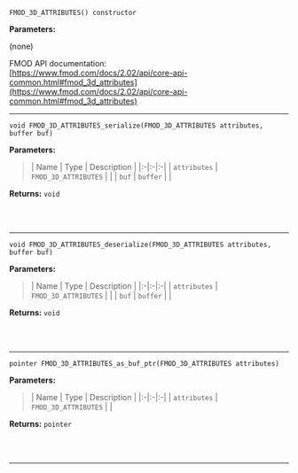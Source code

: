
`FMOD_3D_ATTRIBUTES() constructor`

**Parameters:**

(none)

FMOD API documentation:<br/>[https://www.fmod.com/docs/2.02/api/core-api-common.html#fmod_3d_attributes](https://www.fmod.com/docs/2.02/api/core-api-common.html#fmod_3d_attributes)

---


`void FMOD_3D_ATTRIBUTES_serialize(FMOD_3D_ATTRIBUTES attributes, buffer buf)`

**Parameters:**

> | Name | Type | Description |
  |:-|:-|:-|
  | `attributes` | `FMOD_3D_ATTRIBUTES` |  |
  | `buf` | `buffer` |  |

**Returns:** `void`



<br/><br/>

---

`void FMOD_3D_ATTRIBUTES_deserialize(FMOD_3D_ATTRIBUTES attributes, buffer buf)`

**Parameters:**

> | Name | Type | Description |
  |:-|:-|:-|
  | `attributes` | `FMOD_3D_ATTRIBUTES` |  |
  | `buf` | `buffer` |  |

**Returns:** `void`



<br/><br/>

---

`pointer FMOD_3D_ATTRIBUTES_as_buf_ptr(FMOD_3D_ATTRIBUTES attributes)`

**Parameters:**

> | Name | Type | Description |
  |:-|:-|:-|
  | `attributes` | `FMOD_3D_ATTRIBUTES` |  |

**Returns:** `pointer`



<br/><br/>

---
